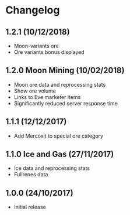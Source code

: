 # Changelog

## 1.2.1 (10/12/2018)
- Moon-variants ore
- Ore variants bonus displayed

## 1.2.0 Moon Mining (10/02/2018)
- Moon ore data and reprocessing stats
- Show ore volume
- Links to Eve marketer items
- Significantly reduced server response time


## 1.1.1 (12/12/2017)
- Add Mercoxit to special ore category


## 1.1.0 Ice and Gas (27/11/2017)
- Ice data and reprocessing stats
- Fullrenes data

## 1.0.0 (24/10/2017)
- Initial release
